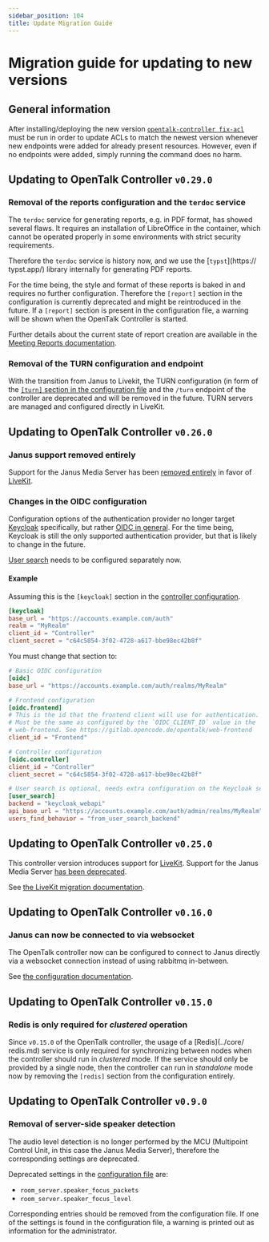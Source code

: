 ```yaml
---
sidebar_position: 104
title: Update Migration Guide
---
```


# Migration guide for updating to new versions

## General information

After installing/deploying the new version
[`opentalk-controller fix-acl`](../advanced/acl.md#opentalk-controller-fix-acl-subcommand)
must be run in order to update ACLs to match the newest version whenever
new endpoints were added for already present resources. However, even if no
endpoints were added, simply running the command does no harm.

## Updating to OpenTalk Controller `v0.29.0`

### Removal of the reports configuration and the `terdoc` service

The `terdoc` service for generating reports, e.g. in PDF format, has showed
several flaws. It requires an installation of LibreOffice in the container,
which cannot be operated properly in some environments with strict security
requirements.

Therefore the `terdoc` service is history now, and we use the
[`typst`](https:// typst.app/) library internally for generating PDF reports.

For the time being, the style and format of these reports is baked in and
requires no further configuration. Therefore the `[report]`  section in the
configuration is currently deprecated and might be reintroduced in the future.
If a `[report]` section is present in the configuration file, a warning will be
shown when the OpenTalk Controller is started.

Further details about the current state of report creation are available in the
[Meeting Reports documentation](../core/meeting_reports.md).

### Removal of the TURN configuration and endpoint

With the transition from Janus to Livekit, the TURN configuration (in form of
the [`[turn]` section in the configuration file](../core/stun_turn.md) and the
`/turn` endpoint of the controller are deprecated and will be removed in the
future. TURN servers are managed and configured directly in LiveKit.

## Updating to OpenTalk Controller `v0.26.0`

### Janus support removed entirely

Support for the Janus Media Server has been [removed entirely](../core/room_server.md)
in favor of [LiveKit](../core/livekit.md).

### Changes in the OIDC configuration

Configuration options of the authentication provider no longer target
[Keycloak](../core/keycloak_deprecated.md)
specifically, but rather [OIDC in general](../core/oidc.md). For the time being,
Keycloak is still the only supported authentication provider, but that is likely
to change in the future.

[User search](../core/user_search.md) needs to be configured separately now.

#### Example

Assuming this is the `[keycloak]` section in the
[controller configuration](../core/configuration.md).

```toml
[keycloak]
base_url = "https://accounts.example.com/auth"
realm = "MyRealm"
client_id = "Controller"
client_secret = "c64c5854-3f02-4728-a617-bbe98ec42b8f"
```

You must change that section to:

```toml
# Basic OIDC configuration
[oidc]
base_url = "https://accounts.example.com/auth/realms/MyRealm"

# Frontend configuration
[oidc.frontend]
# This is the id that the frontend client will use for authentication.
# Must be the same as configured by the `OIDC_CLIENT_ID` value in the
# web-frontend. See https://gitlab.opencode.de/opentalk/web-frontend
client_id = "Frontend"

# Controller configuration
[oidc.controller]
client_id = "Controller"
client_secret = "c64c5854-3f02-4728-a617-bbe98ec42b8f"

# User search is optional, needs extra configuration on the Keycloak server
[user_search]
backend = "keycloak_webapi"
api_base_url = "https://accounts.example.com/auth/admin/realms/MyRealm"
users_find_behavior = "from_user_search_backend"
```

## Updating to OpenTalk Controller `v0.25.0`

This controller version introduces support for [LiveKit](../core/livekit.md).
Support for the Janus Media Server [has been deprecated](../core/room_server.md).

See [the LiveKit migration documentation](./livekit.md).

## Updating to OpenTalk Controller `v0.16.0`

### Janus can now be connected to via websocket

The OpenTalk controller now can be configured to connect to Janus directly
via a websocket connection instead of using rabbitmq in-between.

See [the configuration documentation](../core/room_server.md).

## Updating to OpenTalk Controller `v0.15.0`

### Redis is only required for *clustered* operation

Since `v0.15.0` of the OpenTalk controller, the usage of a [Redis](../core/
redis.md) service is only required for synchronizing between nodes when the
controller should run in *clustered* mode. If the service should only be
provided by a single node, then the controller can run in *standalone* mode now
by removing the `[redis]` section from the configuration entirely.

## Updating to OpenTalk Controller `v0.9.0`

### Removal of server-side speaker detection

The audio level detection is no longer performed by the MCU (Multipoint Control
Unit, in this case the Janus Media Server), therefore the corresponding settings
are deprecated.

Deprecated settings in the [configuration file](../core/configuration.md) are:

- `room_server.speaker_focus_packets`
- `room_server.speaker_focus_level`

Corresponding entries should be removed from the configuration file. If one
of the settings is found in the configuration file, a warning is printed out as
information for the administrator.
